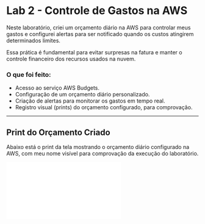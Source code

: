 # Lab 2 - Controle de Gastos na AWS

Neste laboratório, criei um orçamento diário na AWS para controlar meus gastos e configurei alertas para ser notificado quando os custos atingirem determinados limites.

Essa prática é fundamental para evitar surpresas na fatura e manter o controle financeiro dos recursos usados na nuvem.

### O que foi feito:

- Acesso ao serviço AWS Budgets.
- Configuração de um orçamento diário personalizado.
- Criação de alertas para monitorar os gastos em tempo real.
- Registro visual (prints) do orçamento configurado, para comprovação.

---
## Print do Orçamento Criado

Abaixo está o print da tela mostrando o orçamento diário configurado na AWS, com meu nome visível para comprovação da execução do laboratório.

![Print do orçamento](./Lab%2002.png.pdf)


